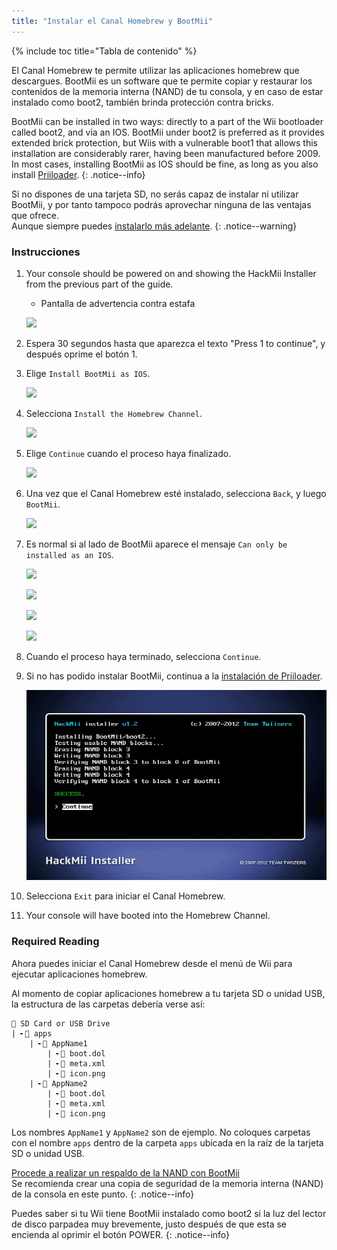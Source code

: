 ```yaml
---
title: "Instalar el Canal Homebrew y BootMii"
---
```


{% include toc title="Tabla de contenido" %}

El Canal Homebrew te permite utilizar las aplicaciones homebrew que descargues. BootMii es un software que te permite copiar y restaurar los contenidos de la memoria interna (NAND) de tu consola, y en caso de estar instalado como boot2, también brinda protección contra bricks.

BootMii can be installed in two ways: directly to a part of the Wii bootloader called boot2, and via an IOS. BootMii under boot2 is preferred as it provides extended brick protection, but Wiis with a vulnerable boot1 that allows this installation are considerably rarer, having been manufactured before 2009. In most cases, installing BootMii as IOS should be fine, as long as you also install [Priiloader](priiloader).
{: .notice--info}

Si no dispones de una tarjeta SD, no serás capaz de instalar ni utilizar BootMii, y por tanto tampoco podrás aprovechar ninguna de las ventajas que ofrece. <br> Aunque siempre puedes [instalarlo más adelante](hackmii).
{: .notice--warning}

### Instrucciones

1. Your console should be powered on and showing the HackMii Installer from the previous part of the guide.
    + Pantalla de advertencia contra estafa

    ![](/images/hackmii/scam.png)

1. Espera 30 segundos hasta que aparezca el texto "Press 1 to continue", y después oprime el botón 1.
1. Elige `Install BootMii as IOS`.

    ![](/images/hackmii/test_results.png)

1. Selecciona `Install the Homebrew Channel`.

    ![](/images/hackmii/hbc_install.png)

1. Elige `Continue` cuando el proceso haya finalizado.

    ![](/images/hackmii/hbc_install_ok.png)

1. Una vez que el Canal Homebrew esté instalado, selecciona `Back`, y luego `BootMii`.

    ![](/images/hackmii/bootmii_install.png)

1. Es normal si al lado de BootMii aparece el mensaje `Can only be installed as an IOS`.

    ![](/images/hackmii/bootmii_install1.png)

    ![](/images/hackmii/bootmii_install2.png)

    ![](/images/hackmii/bootmii_install3.png)

    ![](/images/hackmii/bootmii_install_ok.png)

1. Cuando el proceso haya terminado, selecciona `Continue`.
1. Si no has podido instalar BootMii, continua a la [instalación de Priiloader](priiloader).

    ![](/images/hackmii/bootmii_install4.png)

1. Selecciona `Exit` para iniciar el Canal Homebrew.
1. Your console will have booted into the Homebrew Channel.

### Required Reading

Ahora puedes iniciar el Canal Homebrew desde el menú de Wii para ejecutar aplicaciones homebrew.

Al momento de copiar aplicaciones homebrew a tu tarjeta SD o unidad USB, la estructura de las carpetas debería verse así:

```
💾 SD Card or USB Drive
| ╸📁 apps
    | ╸📁 AppName1
        | ╸📄 boot.dol
        | ╸📄 meta.xml
        | ╸📄 icon.png
    | ╸📁 AppName2
        | ╸📄 boot.dol
        | ╸📄 meta.xml
        | ╸📄 icon.png
```

Los nombres `AppName1` y `AppName2` son de ejemplo. No coloques carpetas con el nombre `apps` dentro de la carpeta `apps` ubicada en la raíz de la tarjeta SD o unidad USB.

[Procede a realizar un respaldo de la NAND con BootMii](bootmii)<br> Se recomienda crear una copia de seguridad de la memoria interna (NAND) de la consola en este punto.
{: .notice--info}

Puedes saber si tu Wii tiene BootMii instalado como boot2 si la luz del lector de disco parpadea muy brevemente, justo después de que esta se encienda al oprimir el botón POWER.
{: .notice--info}
